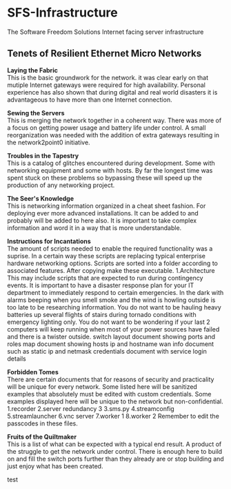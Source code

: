 # SFS-Infrastructure
The Software Freedom Solutions Internet facing server infrastructure

Tenets of Resilient Ethernet Micro Networks
-----

**Laying the Fabric**  
This is the basic groundwork for the network.  it was clear early on that
mutiple Internet gateways were required for high availability. Personal
experience has also shown that during digital and real world disasters it is
advantageous to have more than one Internet connection.

**Sewing the Servers**  
This is merging the network together in a coherent way.  There was more of a
focus on getting power usage and battery life under control.  A small
reorganization was needed with the addition of extra gateways resulting in the
network2point0 initiative.

**Troubles in the Tapestry**  
This is a catalog of glitches encountered during development.  Some with
networking equipment and some with hosts.  By far the longest time was spent
stuck on these problems so bypassing these will speed up the production of any
networking project.

**The Seer's Knowledge**  
This is networking information organized in a cheat sheet fashion.  For
deploying ever more advanced installations.  It can be added to and probably
will be added to here also.  It is important to take complex information and
word it in a way that is more understandable.

**Instructions for Incantations**  
The amount of scripts needed to enable the required functionality was a
suprise.  In a certain way these scripts are replacing typical enterprise
hardware networking options.  Scripts are sorted into a folder according to
associated features.  After copying make these executable.
1.Architecture
This may include scripts that are expected to run during contingency events.
It is important to have a disaster response plan for your IT department to 
immediately respond to certain emergencies.  In the dark with alarms beeping
when you smell smoke and the wind is howling outside is too late to be
researching information.  You do not want to be hauling heavy batteries up
several flights of stairs during tornado conditions with emergency lighting only.
You do not want to be wondering if your last 2 computers will keep running when
most of your power sources have failed and there is a twister outside.
switch layout document showing ports and roles
map document showing hosts ip and hostname
wan info document such as static ip and netmask
credentials document with service login details

**Forbidden Tomes**  
There are certain documents that for reasons of security and practicality will
be unique for every network.  Some listed here will be sanitized examples that
absolutely must be edited with custom credentials.  Some examples displayed here
will be unique to the network but non-confidential.
1.recorder
2.server redundancy 3
3.sms.py
4.streamconfig
5.streamlauncher
6.vnc server
7.worker 1
8.worker 2
Remember to edit the passcodes in these files.

**Fruits of the Quiltmaker**  
This is a list of what can be expected with a typical end result.  A product of
the struggle to get the network under control.  There is enough here to build
on and fill the switch ports further than they already are or stop building and
just enjoy what has been created.

test

